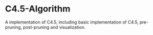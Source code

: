 # C4.5-Algorithm
A implementation of C4.5, including basic implementation of C4.5, pre-pruning, post-pruning and visualization.
